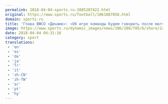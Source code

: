 ```yaml
---
permalink: 2018-04-04-sports.ru-2085207422.html
original: https://www.sports.ru/football/1061887856.html
domain: sports.ru
title: 'Глава ВФСО «Динамо»: «Об игре команды будем говорить после матчей с ЦСКА, «Локомотивом» и «Зенитом»'
image: https://www.sports.ru/dynamic_images/news/106/188/785/6/share/2a6f81.png
date: 2018-04-04 04:31:16
category: sport
translations: 
 - 'en'
 - 'es'
 - 'de'
 - 'ja'
 - 'fr'
 - 'it'
 - 'zh-CN'
 - 'zh-TW'
 - 'ar'
 - 'pt'
 - 'hy'
---
```


